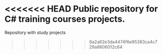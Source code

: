 <<<<<<< HEAD
Public repository for C# training courses projects.
=======
Repository with study projects
>>>>>>> 6a2a62e3da4474f6e95383ca4c729a8606012c64
